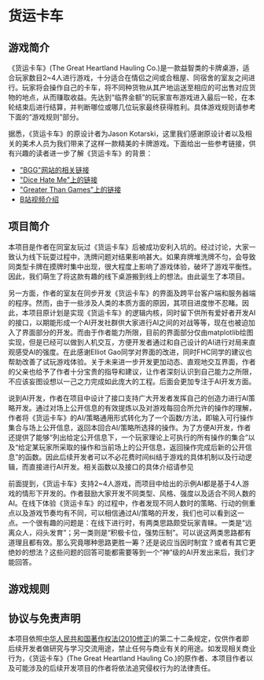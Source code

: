 # 货运卡车

## 游戏简介
《货运卡车》(The Great Heartland Hauling Co.)是一款益智类的卡牌桌游，适合玩家数目2~4人进行游戏，十分适合在情侣之间或合租屋、同宿舍的室友之间进行。玩家将会操作自己的卡车，将不同种货物从其产地运送至相应的可出售对应货物的地点，从而赚取收益。先达到“临界金额”的玩家宣布游戏进入最后一轮，在本轮结束后进行结算，并判断哪位或哪几位玩家最终获得胜利。具体游戏规则请参考下面的“游戏规则”部分。

据悉，《货运卡车》的原设计者为Jason Kotarski，这里我们感谢原设计者以及相关的美术人员为我们带来了这样一款精美的卡牌游戏。下面给出一些参考链接，供有兴趣的读者进一步了解《货运卡车》的背景：
- ["BGG"网站的相关链接](https://www.boardgamegeek.com/boardgame/111417/great-heartland-hauling-co)
- ["Dice Hate Me"上的链接](http://www.dicehatemegames.com/games/the-great-heartland-hauling-company/)
- ["Greater Than Games"上的链接](https://store.greaterthangames.com/the-great-heartland-hauling-co-.html#product-details-tab-description)
- [B站视频介绍](https://www.bilibili.com/video/av46780997)

## 项目简介
本项目是作者在同室友玩过《货运卡车》后被成功安利入坑的。经过讨论，大家一致认为线下玩耍过程中，洗牌问题对结果影响甚大。如果弃牌堆洗牌不匀，会导致同类型卡牌在摸牌时集中出现，很大程度上影响了游戏体验，破坏了游戏平衡性。因此，我们萌生了将这款有趣的线下桌游搬到线上的想法。由此诞生了本项目。

另一方面，作者的室友在同步开发《货运卡车》的界面及跨平台客户端和服务器端的程序。然而，由于一些涉及人类的本质方面的原因，其项目进度惨不忍睹。因此，本项目原计划是实现《货运卡车》的逻辑内核，同时留下供所有爱好者开发AI的接口，以期能形成一个AI开发社群供大家进行AI之间的对战等等，现在也被迫加入了界面部分的开发。而由于作者能力所限，目前的界面部分仅由matplotlib绘图实现，但是已经可以做到人机交互，方便开发者通过和自己设计的AI进行对局来直观感受AI的强度。在此感谢Elliot Gao同学对界面的改进，同时FHC同学的建议也帮助改善了试玩游戏体验。关于未来进一步开发更加动态、直观地交互界面，作者的父亲也给予了作者十分宝贵的指导和建议，让作者深刻认识到自己能力之所限，不应该妄图设想以一己之力完成如此庞大的工程。后面会更加专注于AI开发方面。

说到AI开发，作者在项目中设计了接口支持广大开发者发挥自己的创造力进行AI策略开发。通过对场上公开信息的有效提炼以及对游戏每回合所允许的操作的理解，作者将《货运卡车》的AI/策略通用形式转化为了一个函数/方法，即输入可行操作集合与场上公开信息，返回本回合AI/策略所选择的操作。为了方便AI开发，作者还提供了能够“列出给定公开信息下，一个玩家理论上可执行的所有操作的集合”以及“给定某玩家所采取的操作和当前场上的公开信息，返回操作完成后新的公开信息”的函数。因此后续开发者可以不必花费时间纠结于游戏的具体机制以及行动逻辑，而直接进行AI开发。相关函数以及接口的具体介绍请参见[]()

前面提到，《货运卡车》支持2~4人游戏，而项目中给出的示例AI都是基于4人游戏的情形下开发的。作者鼓励大家开发不同类型、风格、强度以及适合不同人数的AI。在线下体验《货运卡车》的过程中，作者发现不同人数时的策略、行动的侧重点以及游戏节奏均有不同，可以相信通过AI/策略的开发，我们也可以看到这一点。一个很有趣的问题是：在线下进行时，有两类思路颇受玩家青睐。一类是“远离众人，闷头发育”；另一类则是“积极卡位，强势压制”。可以说这两类思路都有道理且都有效。那么究竟哪种思路更胜一筹？还是说应当因时制宜？或者有其它更绝妙的想法？这些问题的回答可能都需要等到一个“神”级的AI开发出来后，我们才能回答。



## 游戏规则

## 协议与免责声明
本项目依照[中华人民共和国著作权法(2010修正)](https://duxiaofa.baidu.com/detail?searchType=statute&from=aladdin_28231&originquery=%E7%89%88%E6%9D%83%E6%B3%95%E7%AC%AC22%E6%9D%A1&count=1&cid=fcbea48a94801845553928541ee5cac0_law)的第二十二条规定，仅供作者即后续开发者做研究与学习交流用途，禁止任何与商业有关的用途。如发现相关商业行为，《货运卡车》(The Great Heartland Hauling Co.)的原作者、本项目作者以及可能涉及的后续开发项目的作者将依法追究侵权行为的法律责任。

 
